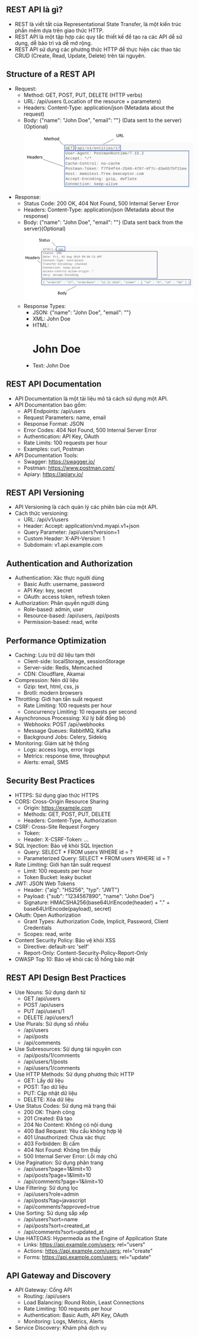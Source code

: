 ## REST API là gì?
- REST là viết tắt của Representational State Transfer, là một kiến trúc phần mềm dựa trên giao thức HTTP.
- REST API là một tập hợp các quy tắc thiết kế để tạo ra các API dễ sử dụng, dễ bảo trì và dễ mở rộng.
- REST API sử dụng các phương thức HTTP để thực hiện các thao tác CRUD (Create, Read, Update, Delete) trên tài nguyên.
## Structure of a REST API
- Request: 
    - Method: GET, POST, PUT, DELETE (HTTP verbs)
    - URL: /api/users (Location of the resource + parameters)
    - Headers: Content-Type: application/json (Metadata about the request)
    - Body: {"name": "John Doe", "email": ""} (Data sent to the server) (Optional)
    ![alt text](image-185.png)
- Response:
    - Status Code: 200 OK, 404 Not Found, 500 Internal Server Error
    - Headers: Content-Type: application/json (Metadata about the response)
    - Body: {"name": "John Doe", "email": ""} (Data sent back from the server)(Optional)
    ![alt text](image-186.png)
    - Response Types:
        - JSON: {"name": "John Doe", "email": ""}
        - XML: <user><name>John Doe</name><email></email></user>
        - HTML: <h1>John Doe</h1><p></p>
        - Text: John Doe
## REST API Documentation
- API Documentation là một tài liệu mô tả cách sử dụng một API.
- API Documentation bao gồm:
    - API Endpoints: /api/users
    - Request Parameters: name, email
    - Response Format: JSON
    - Error Codes: 404 Not Found, 500 Internal Server Error
    - Authentication: API Key, OAuth
    - Rate Limits: 100 requests per hour
    - Examples: curl, Postman
- API Documentation Tools:
    - Swagger: https://swagger.io/
    - Postman: https://www.postman.com/
    - Apiary: https://apiary.io/
## REST API Versioning
- API Versioning là cách quản lý các phiên bản của một API.
- Cách thức versioning:
    - URL: /api/v1/users
    - Header: Accept: application/vnd.myapi.v1+json
    - Query Parameter: /api/users?version=1
    - Custom Header: X-API-Version: 1
    - Subdomain: v1.api.example.com
## Authentication and Authorization
- Authentication: Xác thực người dùng
    - Basic Auth: username, password
    - API Key: key, secret
    - OAuth: access token, refresh token
- Authorization: Phân quyền người dùng
    - Role-based: admin, user
    - Resource-based: /api/users, /api/posts
    - Permission-based: read, write
## Performance Optimization
- Caching: Lưu trữ dữ liệu tạm thời
    - Client-side: localStorage, sessionStorage
    - Server-side: Redis, Memcached
    - CDN: Cloudflare, Akamai
- Compression: Nén dữ liệu
    - Gzip: text, html, css, js
    - Brotli: modern browsers
- Throttling: Giới hạn tần suất request
    - Rate Limiting: 100 requests per hour
    - Concurrency Limiting: 10 requests per second
- Asynchronous Processing: Xử lý bất đồng bộ
    - Webhooks: POST /api/webhooks
    - Message Queues: RabbitMQ, Kafka
    - Background Jobs: Celery, Sidekiq
- Monitoring: Giám sát hệ thống
    - Logs: access logs, error logs
    - Metrics: response time, throughput
    - Alerts: email, SMS
## Security Best Practices
- HTTPS: Sử dụng giao thức HTTPS
- CORS: Cross-Origin Resource Sharing
    - Origin: https://example.com
    - Methods: GET, POST, PUT, DELETE
    - Headers: Content-Type, Authorization
- CSRF: Cross-Site Request Forgery
    - Token: <input type="hidden" name="csrf_token" value="...">
    - Header: X-CSRF-Token: ...
- SQL Injection: Bảo vệ khỏi SQL Injection
    - Query: SELECT * FROM users WHERE id = ?
    - Parameterized Query: SELECT * FROM users WHERE id = ?
- Rate Limiting: Giới hạn tần suất request
    - Limit: 100 requests per hour
    - Token Bucket: leaky bucket
- JWT: JSON Web Tokens
    - Header: {"alg": "HS256", "typ": "JWT"}
    - Payload: {"sub": "1234567890", "name": "John Doe"}
    - Signature: HMACSHA256(base64UrlEncode(header) + "." + base64UrlEncode(payload), secret)
- OAuth: Open Authorization
    - Grant Types: Authorization Code, Implicit, Password, Client Credentials
    - Scopes: read, write
- Content Security Policy: Bảo vệ khỏi XSS
    - Directive: default-src 'self'
    - Report-Only: Content-Security-Policy-Report-Only
- OWASP Top 10: Bảo vệ khỏi các lỗ hổng bảo mật
## REST API Design Best Practices
- Use Nouns: Sử dụng danh từ
    - GET /api/users
    - POST /api/users
    - PUT /api/users/1
    - DELETE /api/users/1
- Use Plurals: Sử dụng số nhiều
    - /api/users
    - /api/posts
    - /api/comments
- Use Subresources: Sử dụng tài nguyên con
    - /api/posts/1/comments
    - /api/users/1/posts
    - /api/users/1/comments
- Use HTTP Methods: Sử dụng phương thức HTTP
    - GET: Lấy dữ liệu
    - POST: Tạo dữ liệu
    - PUT: Cập nhật dữ liệu
    - DELETE: Xóa dữ liệu
- Use Status Codes: Sử dụng mã trạng thái
    - 200 OK: Thành công
    - 201 Created: Đã tạo
    - 204 No Content: Không có nội dung
    - 400 Bad Request: Yêu cầu không hợp lệ
    - 401 Unauthorized: Chưa xác thực
    - 403 Forbidden: Bị cấm
    - 404 Not Found: Không tìm thấy
    - 500 Internal Server Error: Lỗi máy chủ
- Use Pagination: Sử dụng phân trang
    - /api/users?page=1&limit=10
    - /api/posts?page=1&limit=10
    - /api/comments?page=1&limit=10
- Use Filtering: Sử dụng lọc
    - /api/users?role=admin
    - /api/posts?tag=javascript
    - /api/comments?approved=true
- Use Sorting: Sử dụng sắp xếp
    - /api/users?sort=name
    - /api/posts?sort=created_at
    - /api/comments?sort=updated_at
- Use HATEOAS: Hypermedia as the Engine of Application State
    - Links: <https://api.example.com/users>; rel="users"
    - Actions: <https://api.example.com/users>; rel="create"
    - Forms: <https://api.example.com/users>; rel="update"
## API Gateway and Discovery
- API Gateway: Cổng API
    - Routing: /api/users
    - Load Balancing: Round Robin, Least Connections
    - Rate Limiting: 100 requests per hour
    - Authentication: Basic Auth, API Key, OAuth
    - Monitoring: Logs, Metrics, Alerts
- Service Discovery: Khám phá dịch vụ

